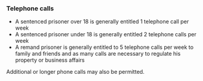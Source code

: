 ###  Telephone calls

  * A sentenced prisoner over 18 is generally entitled 1 telephone call per week 
  * A sentenced prisoner under 18 is generally entitled 2 telephone calls per week 
  * A remand prisoner is generally entitled to 5 telephone calls per week to family and friends and as many calls are necessary to regulate his property or business affairs 

Additional or longer phone calls may also be permitted.
